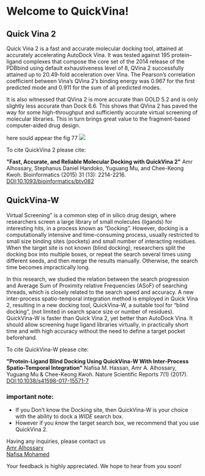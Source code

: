 
<h1>Welcome to QuickVina!</h1>

Quick Vina 2
-------------
Quick Vina 2 is a fast and accurate molecular docking tool, attained at accurately accelerating AutoDock Vina. It was tested against 195 protein–ligand complexes that compose the core set of the 2014 release of the PDBbind using default exhaustiveness level of 8, QVina 2 successfully attained up to 20.49-fold acceleration over Vina. The Pearson’s correlation coefficient between Vina’s QVina 2’s binding energy was 0.967 for the first predicted mode and 0.911 for the sum of all predicted modes.

It is also witnessed that QVina 2 is more accurate than GOLD 5.2 and is only slightly less accurate than Dock 6.6. This shows that QVina 2 has paved the way for some high-throughput and sufficiently accurate virtual screening of molecular libraries. This in turn brings great value to the fragment-based computer-aided drug design.

here sould appear the fig 77
![](https://github.com/QVina/QVina.github.io/blob/master/fig7.png")



To cite QuickVina 2 please cite:

__"Fast, Accurate, and Reliable Molecular Docking with QuickVina 2"__
Amr Alhossary, Stephanus Daniel Handoko, Yuguang Mu, and Chee-Keong Kwoh. Bioinformatics (2015) 31 (13): 2214-2216. [DOI:10.1093/bioinformatics/btv082](https://doi.org/10.1093/bioinformatics/btv082)



QuickVina-W
--------------

Virtual Screening” is a common step of in silico drug design, where researchers screen a large library of small molecules (ligands) for interesting hits, in a process known as “Docking”. However, docking is a computationally intensive and time-consuming process, usually restricted to small size binding sites (pockets) and small number of interacting residues. When the target site is not known (blind docking), researchers split the docking box into multiple boxes, or repeat the search several times using different seeds, and then merge the results manually. Otherwise, the search time becomes impractically long. 

In this research, we studied the relation between the search progression and Average Sum of Proximity relative Frequencies (ASoF) of searching threads, which is closely related to the search speed and accuracy. A new inter-process spatio-temporal integration method is employed in Quick Vina 2, resulting in a new docking tool, QuickVina-W, a suitable tool for “blind docking”, (not limited in search space size or number of residues). QuickVina-W is faster than Quick Vina 2, yet better than AutoDock Vina. It should allow screening huge ligand libraries virtually, in practically short time and with high accuracy without the need to define a target pocket beforehand.


To cite QuickVina-W please cite:

__"Protein-Ligand Blind Docking Using QuickVina-W With Inter-Process Spatio-Temporal Integration"__
Nafisa M. Hassan, Amr A. Alhossary, Yuguang Mu & Chee-Keong Kwoh. Nature Scientific Reports 7(1) (2017). [DOI:10.1038/s41598-017-15571-7](http://dx.doi.org/10.1038/s41598-017-15571-7)

### important note:
* If you Don't know the Docking site, then QuickVina-W is your choice with the ability to dock a _WIDE_ search box.
* However if you _know_ the target search box, we recommend that you use QuickVina 2.


Having any inquiries, please contact us<br>
<a href= "mailto:aalhossary@pmail.ntu.edu.sg"> Amr Alhossary </a> <br>
<a href= "mailto:nafisa.mohamed@ntu.edu.sg"> Nafisa Mohamed </a> <br>


Your feedback is highly appreciated. We hope to hear from you soon!


